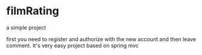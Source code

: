 # filmRating
a simple project

first you need to register and authorize with the new account and then leave comment. It's very easy project based on spring mvc

